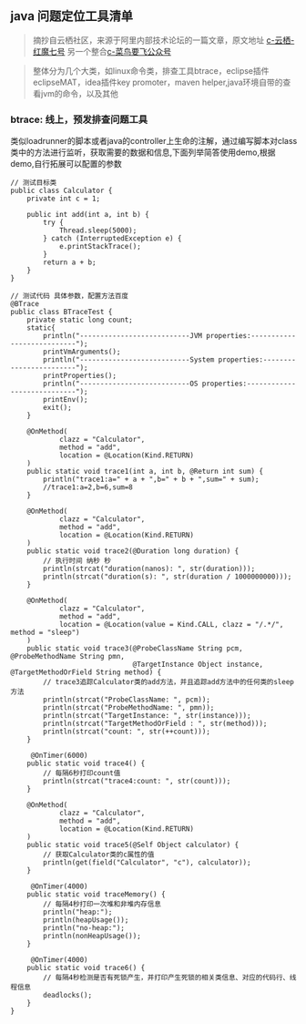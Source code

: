 ## java 问题定位工具清单
> 摘抄自云栖社区，来源于阿里内部技术论坛的一篇文章，原文地址 [c-云栖-红魔七号](https://yq.aliyun.com/articles/69520?utm_content=m_10360) 
另一个整合[c-菜鸟要飞公众号](https://mp.weixin.qq.com/s?__biz=MzA3ODg3OTk4OA==&mid=2651090865&idx=2&sn=49df190a6d63ab3c38ec162c45430263&chksm=844cc22ab33b4b3c5f9dd2466091defc8f6daf309a9503e97a7c4227e6d0e17d8f0fa21bbf8b&scene=0&xtrack=1&key=564d101db0e9f85443761feb7f989f9eccd54253bf875ebea01c5236147e89a3b6014e7b96bab3fd1675fcf44569103e5481b04defd9ba63f97e801b916994b044017b336b79cc0e85fd459c9cc01110&ascene=14&uin=MjUwOTQxMzEzNw%3D%3D&devicetype=Windows+7&version=62060739&lang=zh_CN&pass_ticket=FgzL0kxU%2FlTt5o4WLY9f7TZKnhKdg3TcFyAvh2wtmDrUYosX%2F8dctgqbhVC%2FnxYE)

> 整体分为几个大类，如linux命令类，排查工具btrace，eclipse插件eclipseMAT，idea插件key promoter，maven helper,java环境自带的查看jvm的命令，以及其他

### btrace: 线上，预发排查问题工具

类似loadrunner的脚本或者java的controller上生命的注解，通过编写脚本对class类中的方法进行监听，获取需要的数据和信息,下面列举简答使用demo,根据demo,自行拓展可以配置的参数

```
// 测试目标类
public class Calculator {
    private int c = 1;

    public int add(int a, int b) {
        try {
            Thread.sleep(5000);
        } catch (InterruptedException e) {
            e.printStackTrace();
        }
        return a + b;
    }
}

// 测试代码 具体参数，配置方法百度
@BTrace
public class BTraceTest {
    private static long count;
    static{
        println("---------------------------JVM properties:---------------------------");
        printVmArguments();
        println("---------------------------System properties:------------------------");
        printProperties();
        println("---------------------------OS properties:----------------------------");
        printEnv();
        exit();
    }

    @OnMethod(
            clazz = "Calculator",
            method = "add",
            location = @Location(Kind.RETURN)
    )
    public static void trace1(int a, int b, @Return int sum) {
        println("trace1:a=" + a + ",b=" + b + ",sum=" + sum);
        //trace1:a=2,b=6,sum=8
    }
    
    @OnMethod(
            clazz = "Calculator",
            method = "add",
            location = @Location(Kind.RETURN)
    )
    public static void trace2(@Duration long duration) {
        // 执行时间 纳秒 秒
        println(strcat("duration(nanos): ", str(duration)));
        println(strcat("duration(s): ", str(duration / 1000000000)));
    }
    
    @OnMethod(
            clazz = "Calculator",
            method = "add",
            location = @Location(value = Kind.CALL, clazz = "/.*/", method = "sleep")
    )
    public static void trace3(@ProbeClassName String pcm, @ProbeMethodName String pmn,
                              @TargetInstance Object instance, @TargetMethodOrField String method) {
        // trace3追踪Calculator类的add方法，并且追踪add方法中的任何类的sleep方法
        println(strcat("ProbeClassName: ", pcm));
        println(strcat("ProbeMethodName: ", pmn));
        println(strcat("TargetInstance: ", str(instance)));
        println(strcat("TargetMethodOrField : ", str(method)));
        println(strcat("count: ", str(++count)));
    }
    
     @OnTimer(6000)
    public static void trace4() {
        // 每隔6秒打印count值
        println(strcat("trace4:count: ", str(count)));
    }
    
    @OnMethod(
            clazz = "Calculator",
            method = "add",
            location = @Location(Kind.RETURN)
    )
    public static void trace5(@Self Object calculator) {
        // 获取Calculator类的c属性的值
        println(get(field("Calculator", "c"), calculator));
    }
    
     @OnTimer(4000)
    public static void traceMemory() {
        // 每隔4秒打印一次堆和非堆内存信息
        println("heap:");
        println(heapUsage());
        println("no-heap:");
        println(nonHeapUsage());
    }
    
     @OnTimer(4000)
    public static void trace6() {
        // 每隔4秒检测是否有死锁产生，并打印产生死锁的相关类信息、对应的代码行、线程信息
        deadlocks();
    }
}
```
